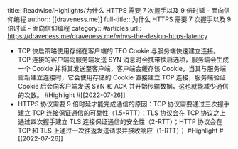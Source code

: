 title:: Readwise/Highlights/为什么 HTTPS 需要 7 次握手以及 9 倍时延 - 面向信仰编程
author:: [[draveness.me]]
full-title:: 为什么 HTTPS 需要 7 次握手以及 9 倍时延 - 面向信仰编程
category:: #articles
url:: https://draveness.me/draveness.me/whys-the-design-https-latency

- TCP 快启策略使用存储在客户端的 TFO Cookie 与服务端快速建立连接。TCP 连接的客户端向服务端发送 SYN 消息时会携带快启选项，服务端会生成一个 Cookie 并将其发送至客户端，客户端会缓存该 Cookie，当其与服务端重新建立连接时，它会使用存储的 Cookie 直接建立 TCP 连接，服务端验证 Cookie 后会向客户端发送 SYN 和 ACK 并开始传输数据，这也就能减少通信的次数。 #Highlight #[[2022-07-26]]
- HTTPS 协议需要 9 倍时延才能完成通信的原因：TCP 协议需要通过三次握手建立 TCP 连接保证通信的可靠性（1.5-RTT）；TLS 协议会在 TCP 协议之上通过四次握手建立 TLS 连接保证通信的安全性（2-RTT）；HTTP 协议会在 TCP 和 TLS 上通过一次往返发送请求并接收响应（1-RTT）； #Highlight #[[2022-07-26]]